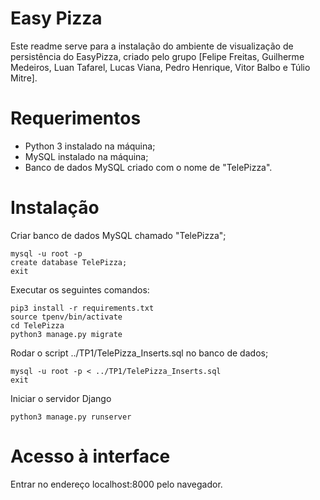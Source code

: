 # Easy Pizza
Este readme serve para a instalação do ambiente de visualização de persistência do EasyPizza, criado pelo grupo [Felipe Freitas, Guilherme Medeiros, Luan Tafarel, Lucas Viana, Pedro Henrique, Vitor Balbo e Túlio Mitre].

# Requerimentos
* Python 3 instalado na máquina;
* MySQL instalado na máquina;
* Banco de dados MySQL criado com o nome de "TelePizza".

# Instalação
Criar banco de dados MySQL chamado "TelePizza";

    mysql -u root -p
    create database TelePizza;
    exit
    
Executar os seguintes comandos:

    pip3 install -r requirements.txt
    source tpenv/bin/activate
    cd TelePizza
    python3 manage.py migrate

Rodar o script ../TP1/TelePizza_Inserts.sql no banco de dados;

    mysql -u root -p < ../TP1/TelePizza_Inserts.sql
    exit

Iniciar o servidor Django

    python3 manage.py runserver

# Acesso à interface
Entrar no endereço localhost:8000 pelo navegador.
